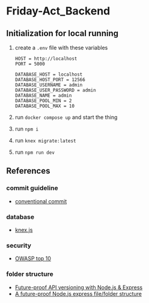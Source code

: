 # Friday-Act_Backend

## Initialization for local running

1. create a `.env` file with these variables

    ```text
    HOST = http://localhost
    PORT = 5000

    DATABASE_HOST = localhost
    DATABASE_HOST_PORT = 12566
    DATABASE_USERNAME = admin
    DATABASE_USER_PASSWORD = admin
    DATABASE_NAME = admin
    DATABASE_POOL_MIN = 2
    DATABASE_POOL_MAX = 10
    ```

2. run `docker compose up` and start the thing
3. run `npm i`
4. run `knex migrate:latest`
5. run `npm run dev`

## References

### commit guideline

- [conventional commit](https://www.conventionalcommits.org)

### database

- [knex.js](https://knexjs.org/)

### security

- [OWASP top 10](https://owasp.org/www-project-top-ten/)

### folder structure

- [Future-proof API versioning with Node.js & Express](https://www.codemzy.com/blog/nodejs-api-versioning)
- [A future-proof Node.js express file/folder structure](https://www.codemzy.com/blog/nodejs-file-folder-structure)
